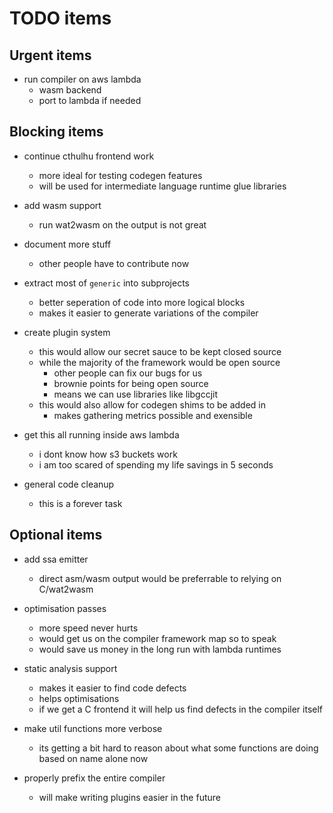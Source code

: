 # TODO items

## Urgent items

* run compiler on aws lambda
  * wasm backend
  * port to lambda if needed

## Blocking items

* continue cthulhu frontend work
  * more ideal for testing codegen features
  * will be used for intermediate language runtime glue libraries

* add wasm support
  * run wat2wasm on the output is not great

* document more stuff
  * other people have to contribute now

* extract most of `generic` into subprojects
  * better seperation of code into more logical blocks
  * makes it easier to generate variations of the compiler

* create plugin system
  * this would allow our secret sauce to be kept closed source
  * while the majority of the framework would be open source
    * other people can fix our bugs for us
    * brownie points for being open source
    * means we can use libraries like libgccjit
  * this would also allow for codegen shims to be added in
    * makes gathering metrics possible and exensible

* get this all running inside aws lambda
  * i dont know how s3 buckets work
  * i am too scared of spending my life savings in 5 seconds

* general code cleanup
  * this is a forever task

## Optional items

* add ssa emitter
  * direct asm/wasm output would be preferrable to relying on C/wat2wasm

* optimisation passes
  * more speed never hurts
  * would get us on the compiler framework map so to speak
  * would save us money in the long run with lambda runtimes

* static analysis support
  * makes it easier to find code defects
  * helps optimisations
  * if we get a C frontend it will help us find defects in the compiler itself

* make util functions more verbose
  * its getting a bit hard to reason about what some functions are doing based on name alone now

* properly prefix the entire compiler
  * will make writing plugins easier in the future
